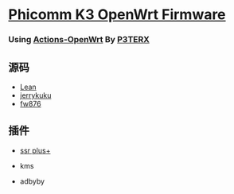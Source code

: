 # [Phicomm K3 OpenWrt Firmware](https://github.com/393435992/K3-OpenWrt/releases)

### Using [Actions-OpenWrt](https://github.com/P3TERX/Actions-OpenWrt) By  [**P3TERX**](https://p3terx.com/archives/build-openwrt-with-github-actions.html)


## 源码

- [Lean](https://github.com/coolsnowwolf/lede)
- [jerrykuku](https://github.com/jerrykuku/luci-theme-argon)
- [fw876](https://github.com/fw876/helloword)


## 插件

   -  [ssr plus+](https://github.com/fw876/helloworld)
   
   -  kms
   
   -  adbyby

